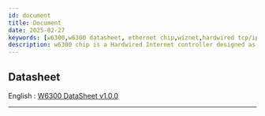 ```yaml
---
id: document
title: Document
date: 2025-02-27
keywords: [w6300,w6300 datasheet, ethernet chip,wiznet,hardwired tcp/ip,arduino ethernet,pico ethernet]
description: w6300 chip is a Hardwired Internet controller designed as a full hardwired TCP/IP stack with WIZnet technology
---
```



## Datasheet

English : <a href="/img/products/w6300/W6300 DS_V090E.pdf" target="_blank">W6300 DataSheet v1.0.0</a>

-----
